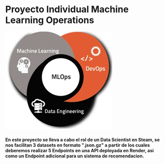 # Proyecto Individual Machine Learning Operations
![Alt text](image.png)
#### En este proyecto se lleva a cabo el rol de un Data Scientist en Steam, se nos facilitan 3 datasets en formato ".json.gz" a partir de los cuales deberemos realizar 5 Endpoints en una API deployada en Render, asi como un Endpoint adicional para un sistema de recomendacion.